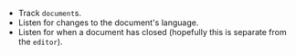 - Track `document`s.
- Listen for changes to the document's language.
- Listen for when a document has closed (hopefully this is separate from the `editor`).
